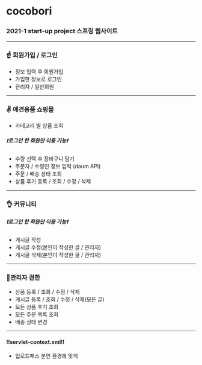 # cocobori
### 2021-1 start-up project 스프링 웹사이트
***

### ☝ 회원가입 / 로그인
- 정보 입력 후 회원가입
- 가입한 정보로 로그인
- 관리자 / 일반회원

------

### ✌ 애견용품 쇼핑몰
- 카테고리 별 상품 조회
##### ❗로그인 한 회원만 이용 가능❗
- 수량 선택 후 장바구니 담기
- 주문자 / 수령인 정보 입력 (daum API)
- 주문 / 배송 상태 조회
- 상품 후기 등록 / 조회 / 수정 / 삭제

------

### 👌 커뮤니티
##### ❗로그인 한 회원만 이용 가능❗
- 게시글 작성
- 게시글 수정(본인이 작성한 글 / 관리자)
- 게시글 삭제(본인이 작성한 글 / 관리자)

------

### 🎇관리자 권한
- 상품 등록 / 조회 / 수정 / 삭제
- 게시글 등록 / 조회 / 수정 / 삭제(모든 글)
- 모든 상품 후기 조회
- 모든 주문 목록 조회
- 배송 상태 변경

------

#### ‼servlet-context.xml‼
- 업로드패스 본인 환경에 맞게 
